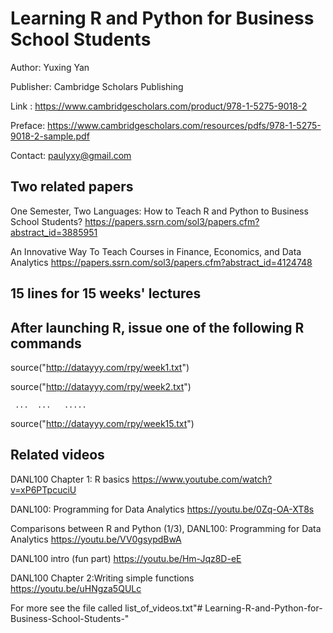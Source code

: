 # Learning R and Python for Business School Students
   Author: Yuxing Yan
   
   Publisher: Cambridge Scholars Publishing
   
   Link :   https://www.cambridgescholars.com/product/978-1-5275-9018-2
   
   Preface: https://www.cambridgescholars.com/resources/pdfs/978-1-5275-9018-2-sample.pdf
   
   Contact: paulyxy@gmail.com

## Two related papers 
   One Semester, Two Languages: How to Teach R and Python to Business School Students?
       https://papers.ssrn.com/sol3/papers.cfm?abstract_id=3885951

   An Innovative Way To Teach Courses in Finance, Economics, and Data Analytics
       https://papers.ssrn.com/sol3/papers.cfm?abstract_id=4124748

## 15 lines for 15 weeks' lectures
##   After launching R, issue one of the following R commands

 source("http://datayyy.com/rpy/week1.txt")
 
 source("http://datayyy.com/rpy/week2.txt")

     ...  ...   .....
 source("http://datayyy.com/rpy/week15.txt")

## Related videos 

 DANL100 Chapter 1: R basics
    https://www.youtube.com/watch?v=xP6PTpcuciU

 DANL100: Programming for Data Analytics
    https://youtu.be/0Zq-OA-XT8s

 Comparisons between R and Python (1/3),
  DANL100: Programming for Data Analytics
    https://youtu.be/VV0gsypdBwA

 DANL100 intro (fun part)
    https://youtu.be/Hm-Jqz8D-eE

 DANL100 Chapter 2:Writing simple functions 
     https://youtu.be/uHNgza5QULc

  For more see the file called list_of_videos.txt"# Learning-R-and-Python-for-Business-School-Students-" 
